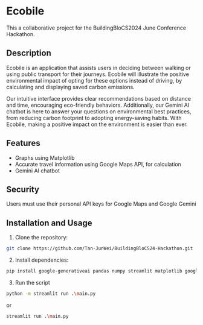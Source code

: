 # Ecobile
<p>This a collaborative project for the BuildingBloCS2024 June Conference Hackathon.</p>

## Description
<p>Ecobile is an application that assists users in deciding between walking or using public transport for their journeys. Ecobile will illustrate the positive environmental impact of opting for these options instead of driving,
  by calculating and displaying saved carbon emissions.

Our intuitive interface provides clear recommendations based on distance and time, encouraging eco-friendly behaviors. Additionally, our Gemini AI chatbot is here to answer your questions on environmental best practices, from reducing carbon footprint to adopting energy-saving habits. With Ecobile, making a positive impact on the environment is easier than ever.
</p>

## Features
<ul>
  <li> Graphs using Matplotlib</li>
  <li> Accurate travel information using Google Maps API, for calculation</li>
  <li> Gemini AI chatbot</li>
</ul>

## Security
<p>Users must use their personal API keys for Google Maps and Google Gemini</p>

## Installation and Usage

1. Clone the repository:

```bash
git clone https://github.com/Tan-JunWei/BuildingBloCS24-Hackathon.git
```

2. Install dependencies:
   
```bash
pip install google-generativeai pandas numpy streamlit matplotlib googlemaps streamlit-lottie
```

3. Run the script
   
```bash
python -m streamlit run .\main.py
```
or
```bash
streamlit run .\main.py
```
